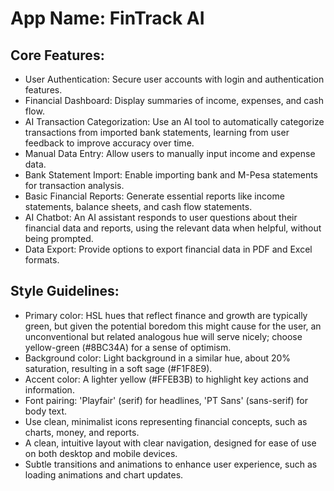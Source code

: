 # **App Name**: FinTrack AI

## Core Features:

- User Authentication: Secure user accounts with login and authentication features.
- Financial Dashboard: Display summaries of income, expenses, and cash flow.
- AI Transaction Categorization: Use an AI tool to automatically categorize transactions from imported bank statements, learning from user feedback to improve accuracy over time.
- Manual Data Entry: Allow users to manually input income and expense data.
- Bank Statement Import: Enable importing bank and M-Pesa statements for transaction analysis.
- Basic Financial Reports: Generate essential reports like income statements, balance sheets, and cash flow statements.
- AI Chatbot: An AI assistant responds to user questions about their financial data and reports, using the relevant data when helpful, without being prompted.
- Data Export: Provide options to export financial data in PDF and Excel formats.

## Style Guidelines:

- Primary color: HSL hues that reflect finance and growth are typically green, but given the potential boredom this might cause for the user, an unconventional but related analogous hue will serve nicely; choose yellow-green (#8BC34A) for a sense of optimism.
- Background color: Light background in a similar hue, about 20% saturation, resulting in a soft sage (#F1F8E9).
- Accent color: A lighter yellow (#FFEB3B) to highlight key actions and information.
- Font pairing: 'Playfair' (serif) for headlines, 'PT Sans' (sans-serif) for body text.
- Use clean, minimalist icons representing financial concepts, such as charts, money, and reports.
- A clean, intuitive layout with clear navigation, designed for ease of use on both desktop and mobile devices.
- Subtle transitions and animations to enhance user experience, such as loading animations and chart updates.